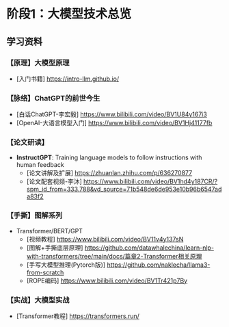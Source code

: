 # 阶段1：大模型技术总览

## 学习资料

### 【原理】大模型原理
- [入门书籍] https://intro-llm.github.io/

### 【脉络】ChatGPT的前世今生
- [白话ChatGPT-李宏毅] https://www.bilibili.com/video/BV1U84y167i3
- [OpenAI-大语言模型入门] https://www.bilibili.com/video/BV1Hj41177fb

### 【论文研读】
- **InstructGPT**: Training language models to follow instructions with human feedback
  - [论文讲解及扩展] https://zhuanlan.zhihu.com/p/636270877
  - [论文配套视频-李沐] https://www.bilibili.com/video/BV1hd4y187CR/?spm_id_from=333.788&vd_source=71b548de6de953e10b96b6547ada83f2

### 【手撕】图解系列
- Transformer/BERT/GPT
  - [视频教程] https://www.bilibili.com/video/BV11v4y137sN
  - [图解+手撕底层原理] https://github.com/datawhalechina/learn-nlp-with-transformers/tree/main/docs/篇章2-Transformer相关原理
  - [手写大模型推理(Pytorch版)] https://github.com/naklecha/llama3-from-scratch
  - [ROPE编码] https://www.bilibili.com/video/BV1Tr421p7By

### 【实战】大模型实战
- [Transformer教程] https://transformers.run/
